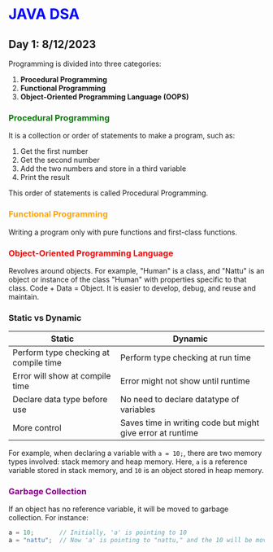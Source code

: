 # <span style="color:blue">JAVA DSA</span>

## Day 1: 8/12/2023

Programming is divided into three categories:

1. **Procedural Programming**
2. **Functional Programming**
3. **Object-Oriented Programming Language (OOPS)**

### <span style="color:green">Procedural Programming</span>
It is a collection or order of statements to make a program, such as:

1. Get the first number
2. Get the second number
3. Add the two numbers and store in a third variable
4. Print the result

This order of statements is called Procedural Programming.

### <span style="color:orange">Functional Programming</span>
Writing a program only with pure functions and first-class functions.

### <span style="color:red">Object-Oriented Programming Language</span>
Revolves around objects. For example, "Human" is a class, and "Nattu" is an object or instance of the class "Human" with properties specific to that class. Code + Data = Object. It is easier to develop, debug, and reuse and maintain.

### Static vs Dynamic

| Static                                | Dynamic                               |
| ------------------------------------- | ------------------------------------- |
| Perform type checking at compile time | Perform type checking at run time     |
| Error will show at compile time       | Error might not show until runtime    |
| Declare data type before use          | No need to declare datatype of variables |
| More control                          | Saves time in writing code but might give error at runtime |

For example, when declaring a variable with `a = 10;`, there are two memory types involved: stack memory and heap memory. Here, `a` is a reference variable stored in stack memory, and `10` is an object stored in heap memory.

### <span style="color:purple">Garbage Collection</span>
If an object has no reference variable, it will be moved to garbage collection. For instance:

```java
a = 10;       // Initially, 'a' is pointing to 10
a = "nattu";  // Now 'a' is pointing to "nattu," and the 10 will be moved to the garbage collection
